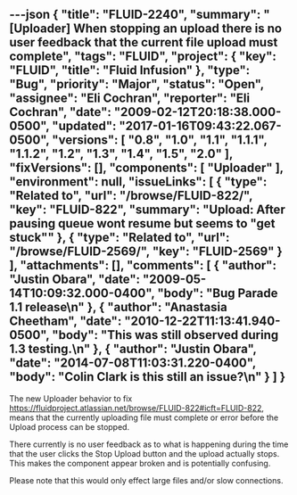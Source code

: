 ---json
{
  "title": "FLUID-2240",
  "summary": "[Uploader] When stopping an upload there is no user feedback that the current file upload must complete",
  "tags": "FLUID",
  "project": {
    "key": "FLUID",
    "title": "Fluid Infusion"
  },
  "type": "Bug",
  "priority": "Major",
  "status": "Open",
  "assignee": "Eli Cochran",
  "reporter": "Eli Cochran",
  "date": "2009-02-12T20:18:38.000-0500",
  "updated": "2017-01-16T09:43:22.067-0500",
  "versions": [
    "0.8",
    "1.0",
    "1.1",
    "1.1.1",
    "1.1.2",
    "1.2",
    "1.3",
    "1.4",
    "1.5",
    "2.0"
  ],
  "fixVersions": [],
  "components": [
    "Uploader"
  ],
  "environment": null,
  "issueLinks": [
    {
      "type": "Related to",
      "url": "/browse/FLUID-822/",
      "key": "FLUID-822",
      "summary": "Upload: After pausing queue wont resume but seems to \"get stuck\""
    },
    {
      "type": "Related to",
      "url": "/browse/FLUID-2569/",
      "key": "FLUID-2569"
    }
  ],
  "attachments": [],
  "comments": [
    {
      "author": "Justin Obara",
      "date": "2009-05-14T10:09:32.000-0400",
      "body": "Bug Parade 1.1 release\n"
    },
    {
      "author": "Anastasia Cheetham",
      "date": "2010-12-22T11:13:41.940-0500",
      "body": "This was still observed during 1.3 testing.\n"
    },
    {
      "author": "Justin Obara",
      "date": "2014-07-08T11:03:31.220-0400",
      "body": "Colin Clark is this still an issue?\n"
    }
  ]
}
---
The new Uploader behavior to fix <https://fluidproject.atlassian.net/browse/FLUID-822#icft=FLUID-822>, means that the currently uploading file must complete or error before the Upload process can be stopped.&#x20;

There currently is no user feedback as to what is happening during the time that the user clicks the Stop Upload button and the upload actually stops. This makes the component appear broken and is potentially confusing.&#x20;

Please note that this would only effect large files and/or slow connections.

        
